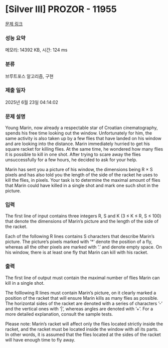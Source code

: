 # [Silver III] PROZOR - 11955 

[문제 링크](https://www.acmicpc.net/problem/11955) 

### 성능 요약

메모리: 14392 KB, 시간: 124 ms

### 분류

브루트포스 알고리즘, 구현

### 제출 일자

2025년 6월 23일 04:14:02

### 문제 설명

<p>Young Marin, now already a respectable star of Croatian cinematography, spends his free time looking out the window. Unfortunately for him, the same activity is also taken up by a few flies that have landed on his window and are looking into the distance. Marin immediately hurried to get his square racket for killing flies. At the same time, he wondered how many flies it is possible to kill in one shot. After trying to scare away the flies unsuccessfully for a few hours, he decided to ask for your help.</p>

<p>Marin has sent you a picture of his window, the dimensions being R × S pixels and has also told you the length of the side of the racket he uses to kill the flies, in pixels. Your task is to determine the maximal amount of flies that Marin could have killed in a single shot and mark one such shot in the picture.</p>

### 입력 

 <p>The first line of input contains three integers R, S and K (3 ≤ K ≤ R, S ≤ 100) that denote the dimensions of Marin’s picture and the length of the side of the racket.</p>

<p>Each of the following R lines contains S characters that describe Marin’s picture. The picture’s pixels marked with ’*’ denote the position of a fly, whereas all the other pixels are marked with ’.’ and denote empty space. On his window, there is at least one fly that Marin can kill with his racket.</p>

### 출력 

 <p>The first line of output must contain the maximal number of flies Marin can kill in a single shot.</p>

<p>The folllowing R lines must contain Marin’s picture, on it clearly marked a position of the racket that will ensure Marin kills as many flies as possible. The horizontal sides of the racket are denoted with a series of characters ’-’ and the vertical ones with ’|’, whereas angles are denoted with ’+’. For a more detailed explanation, consult the sample tests.</p>

<p>Please note: Marin’s racket will affect only the flies located strictly inside the racket, and the racket must be located inside the window with all its parts. In other words, it is assumed that the flies located at the sides of the racket will have enough time to fly away.</p>

